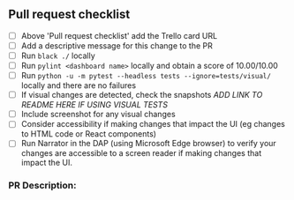 ## Pull request checklist

- [ ] Above 'Pull request checklist' add the Trello card URL
- [ ] Add a descriptive message for this change to the PR
- [ ] Run `black ./` locally
- [ ] Run `pylint <dashboard name>` locally and obtain a score of 10.00/10.00
- [ ] Run `python -u -m pytest --headless tests --ignore=tests/visual/` locally and there are no failures
- [ ] If visual changes are detected, check the snapshots *ADD LINK TO README HERE IF USING VISUAL TESTS*
- [ ] Include screenshot for any visual changes
- [ ] Consider accessibility if making changes that impact the UI (eg changes to HTML code or React components)
- [ ] Run Narrator in the DAP (using Microsoft Edge browser) to verify your changes are accessible to a screen reader if making changes that impact the UI.

### PR Description:
